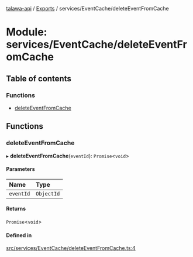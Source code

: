 [talawa-api](../README.md) / [Exports](../modules.md) / services/EventCache/deleteEventFromCache

# Module: services/EventCache/deleteEventFromCache

## Table of contents

### Functions

- [deleteEventFromCache](services_EventCache_deleteEventFromCache.md#deleteeventfromcache)

## Functions

### deleteEventFromCache

▸ **deleteEventFromCache**(`eventId`): `Promise`\<`void`\>

#### Parameters

| Name | Type |
| :------ | :------ |
| `eventId` | `ObjectId` |

#### Returns

`Promise`\<`void`\>

#### Defined in

[src/services/EventCache/deleteEventFromCache.ts:4](https://github.com/PalisadoesFoundation/talawa-api/blob/095495b/src/services/EventCache/deleteEventFromCache.ts#L4)
